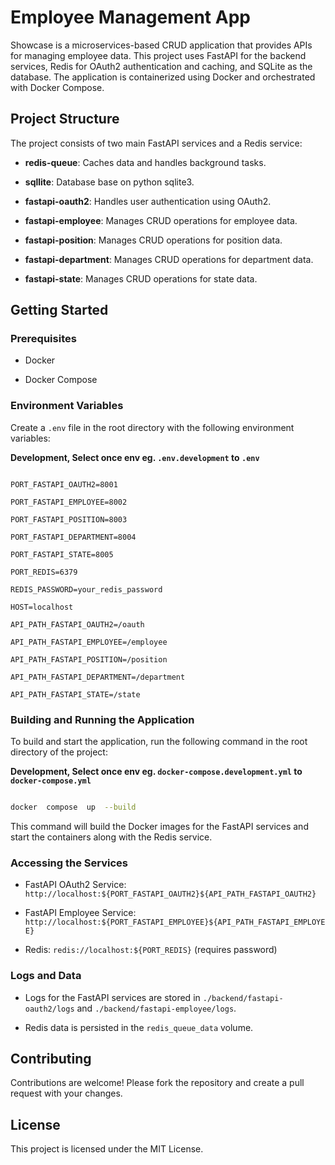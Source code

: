 
  

# Employee Management App

  

Showcase is a microservices-based CRUD application that provides APIs for managing employee data. This project uses FastAPI for the backend services, Redis for OAuth2 authentication and caching, and SQLite as the database. The application is containerized using Docker and orchestrated with Docker Compose.

  

## Project Structure

  

The project consists of two main FastAPI services and a Redis service:

-  **redis-queue**: Caches data and handles background tasks.

-  **sqllite**: Database base on python sqlite3.

-  **fastapi-oauth2**: Handles user authentication using OAuth2.

-  **fastapi-employee**: Manages CRUD operations for employee data.

-  **fastapi-position**: Manages CRUD operations for position data.

-  **fastapi-department**: Manages CRUD operations for department data.

-  **fastapi-state**: Manages CRUD operations for state data.

  

## Getting Started

  

### Prerequisites

  

- Docker

- Docker Compose

  

### Environment Variables

  

Create a `.env` file in the root directory with the following environment variables:

  

**Development, Select once env eg. `.env.development` to `.env`**

  

```env

PORT_FASTAPI_OAUTH2=8001

PORT_FASTAPI_EMPLOYEE=8002

PORT_FASTAPI_POSITION=8003

PORT_FASTAPI_DEPARTMENT=8004

PORT_FASTAPI_STATE=8005

PORT_REDIS=6379

REDIS_PASSWORD=your_redis_password

HOST=localhost

API_PATH_FASTAPI_OAUTH2=/oauth

API_PATH_FASTAPI_EMPLOYEE=/employee

API_PATH_FASTAPI_POSITION=/position

API_PATH_FASTAPI_DEPARTMENT=/department

API_PATH_FASTAPI_STATE=/state

```

  

### Building and Running the Application

  

To build and start the application, run the following command in the root directory of the project:

  

**Development, Select once env eg. `docker-compose.development.yml` to `docker-compose.yml`**

  

```bash

docker  compose  up  --build

```

  

This command will build the Docker images for the FastAPI services and start the containers along with the Redis service.

  

### Accessing the Services

  

- FastAPI OAuth2 Service: `http://localhost:${PORT_FASTAPI_OAUTH2}${API_PATH_FASTAPI_OAUTH2}`

- FastAPI Employee Service: `http://localhost:${PORT_FASTAPI_EMPLOYEE}${API_PATH_FASTAPI_EMPLOYEE}`

- Redis: `redis://localhost:${PORT_REDIS}` (requires password)

  

### Logs and Data

  

- Logs for the FastAPI services are stored in `./backend/fastapi-oauth2/logs` and `./backend/fastapi-employee/logs`.

- Redis data is persisted in the `redis_queue_data` volume.

  

## Contributing

  

Contributions are welcome! Please fork the repository and create a pull request with your changes.

  

## License

  

This project is licensed under the MIT License.